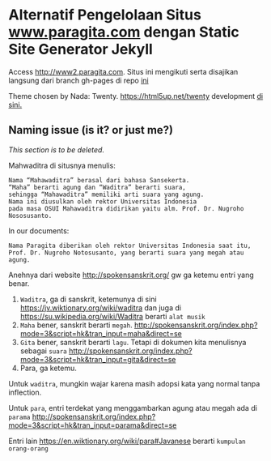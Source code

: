 # Alternatif Pengelolaan Situs www.paragita.com dengan Static Site Generator Jekyll

Access <http://www2.paragita.com>. Situs ini mengikuti serta disajikan langsung dari branch gh-pages di repo [ini](https://github.com/paragita/main-website)

Theme chosen by Nada: Twenty. <https://html5up.net/twenty> development [di sini.](https://github.com/paragita/twenty)

## Naming issue (is it? or just me?)

*This section is to be deleted.*

Mahwaditra di situsnya menulis:

    Nama “Mahawaditra” berasal dari bahasa Sansekerta.
    “Maha” berarti agung dan “Waditra” berarti suara,
    sehingga “Mahawaditra” memiliki arti suara yang agung.
    Nama ini diusulkan oleh rektor Universitas Indonesia 
    pada masa OSUI Mahawaditra didirikan yaitu alm. Prof. Dr. Nugroho Nososusanto.

In our documents:

    Nama Paragita diberikan oleh rektor Universitas Indonesia saat itu, 
    Prof. Dr. Nugroho Notosusanto, yang berarti suara yang megah atau agung.

Anehnya dari website <http://spokensanskrit.org/> gw ga ketemu entri yang benar.

1. `Waditra`, ga di sanskrit, ketemunya di sini <https://jv.wiktionary.org/wiki/waditra> dan juga di <https://su.wikipedia.org/wiki/Waditra> berarti `alat musik`
2. `Maha` bener, sanskrit berarti `megah`. <http://spokensanskrit.org/index.php?mode=3&script=hk&tran_input=maha&direct=se>
3. `Gita` bener, sanskrit berarti `lagu`. Tetapi di dokumen kita menulisnya sebagai `suara` <http://spokensanskrit.org/index.php?mode=3&script=hk&tran_input=gita&direct=se> 
4. Para, ga ketemu.

Untuk `waditra`, mungkin wajar karena masih adopsi kata yang normal tanpa inflection.

Untuk `para`, entri terdekat yang menggambarkan agung atau megah ada di `parama` <http://spokensanskrit.org/index.php?mode=3&script=hk&tran_input=parama&direct=se>

Entri lain <https://en.wiktionary.org/wiki/para#Javanese> berarti `kumpulan orang-orang` 



